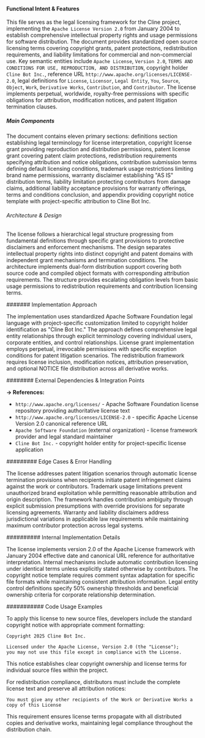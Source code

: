 <!-- CACHE_METADATA_START -->
<!-- Source File: {PROJECT_ROOT}/.knowledge/git-clones/cline/LICENSE -->
<!-- Cached On: 2025-07-09T04:46:13.013735 -->
<!-- Source Modified: 2025-06-27T12:14:47.909889 -->
<!-- Cache Version: 1.0 -->
<!-- CACHE_METADATA_END -->

#### Functional Intent & Features

This file serves as the legal licensing framework for the Cline project, implementing the `Apache License Version 2.0` from January 2004 to establish comprehensive intellectual property rights and usage permissions for software distribution. The document provides standardized open source licensing terms covering copyright grants, patent protections, redistribution requirements, and liability limitations for commercial and non-commercial use. Key semantic entities include `Apache License`, `Version 2.0`, `TERMS AND CONDITIONS FOR USE, REPRODUCTION, AND DISTRIBUTION`, copyright holder `Cline Bot Inc.`, reference URL `http://www.apache.org/licenses/LICENSE-2.0`, legal definitions for `License`, `Licensor`, `Legal Entity`, `You`, `Source`, `Object`, `Work`, `Derivative Works`, `Contribution`, and `Contributor`. The license implements perpetual, worldwide, royalty-free permissions with specific obligations for attribution, modification notices, and patent litigation termination clauses.

##### Main Components

The document contains eleven primary sections: definitions section establishing legal terminology for license interpretation, copyright license grant providing reproduction and distribution permissions, patent license grant covering patent claim protections, redistribution requirements specifying attribution and notice obligations, contribution submission terms defining default licensing conditions, trademark usage restrictions limiting brand name permissions, warranty disclaimer establishing "AS IS" distribution terms, liability limitation protecting contributors from damage claims, additional liability acceptance provisions for warranty offerings, terms and conditions conclusion, and appendix providing copyright notice template with project-specific attribution to Cline Bot Inc.

###### Architecture & Design

The license follows a hierarchical legal structure progressing from fundamental definitions through specific grant provisions to protective disclaimers and enforcement mechanisms. The design separates intellectual property rights into distinct copyright and patent domains with independent grant mechanisms and termination conditions. The architecture implements dual-form distribution support covering both source code and compiled object formats with corresponding attribution requirements. The structure provides escalating obligation levels from basic usage permissions to redistribution requirements and contribution licensing terms.

####### Implementation Approach

The implementation uses standardized Apache Software Foundation legal language with project-specific customization limited to copyright holder identification as "Cline Bot Inc." The approach defines comprehensive legal entity relationships through explicit terminology covering individual users, corporate entities, and control relationships. License grant implementation employs perpetual, irrevocable permissions with specific exception conditions for patent litigation scenarios. The redistribution framework requires license inclusion, modification notices, attribution preservation, and optional NOTICE file distribution across all derivative works.

######## External Dependencies & Integration Points

**→ References:**
- `http://www.apache.org/licenses/` - Apache Software Foundation license repository providing authoritative license text
- `http://www.apache.org/licenses/LICENSE-2.0` - specific Apache License Version 2.0 canonical reference URL
- `Apache Software Foundation` (external organization) - license framework provider and legal standard maintainer
- `Cline Bot Inc.` - copyright holder entity for project-specific license application

######### Edge Cases & Error Handling

The license addresses patent litigation scenarios through automatic license termination provisions when recipients initiate patent infringement claims against the work or contributors. Trademark usage limitations prevent unauthorized brand exploitation while permitting reasonable attribution and origin description. The framework handles contribution ambiguity through explicit submission presumptions with override provisions for separate licensing agreements. Warranty and liability disclaimers address jurisdictional variations in applicable law requirements while maintaining maximum contributor protection across legal systems.

########## Internal Implementation Details

The license implements version 2.0 of the Apache License framework with January 2004 effective date and canonical URL reference for authoritative interpretation. Internal mechanisms include automatic contribution licensing under identical terms unless explicitly stated otherwise by contributors. The copyright notice template requires comment syntax adaptation for specific file formats while maintaining consistent attribution information. Legal entity control definitions specify 50% ownership thresholds and beneficial ownership criteria for corporate relationship determination.

########### Code Usage Examples

To apply this license to new source files, developers include the standard copyright notice with appropriate comment formatting:

```text
Copyright 2025 Cline Bot Inc.

Licensed under the Apache License, Version 2.0 (the "License");
you may not use this file except in compliance with the License.
```

This notice establishes clear copyright ownership and license terms for individual source files within the project.

For redistribution compliance, distributors must include the complete license text and preserve all attribution notices:

```text
You must give any other recipients of the Work or Derivative Works a copy of this License
```

This requirement ensures license terms propagate with all distributed copies and derivative works, maintaining legal compliance throughout the distribution chain.